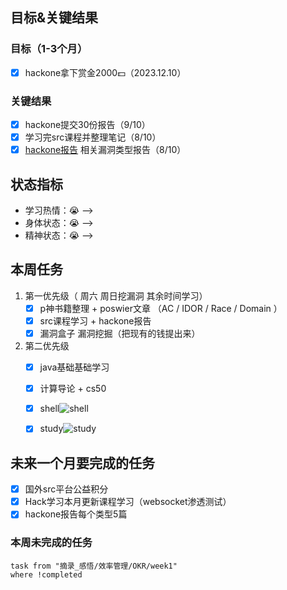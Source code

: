 ## 目标&关键结果
### 目标（1-3个月）
- [x] hackone拿下赏金2000💵（2023.12.10）
### 关键结果
- [x] hackone提交30份报告（9/10）
- [x] 学习完src课程并整理笔记（8/10）
- [x] [hackone报告](https://github.com/reddelexc/hackerone-reports) 相关漏洞类型报告（8/10）
## 状态指标
- 学习热情：😭 --> 
- 身体状态：😭 --> 
- 精神状态：😭 --> 

## 本周任务

1. 第一优先级（ 周六 周日挖漏洞      其余时间学习）
	- [x] p神书籍整理 + poswier文章 （AC / IDOR / Race / Domain ）
	- [x] src课程学习 + hackone报告 
	- [x] 漏洞盒子 漏洞挖掘（把现有的钱提出来）
2. 第二优先级
	- [x] java基础基础学习
	- [x] 计算导论 + cs50
	- [x] shell![shell](/draw/autoshell)
	- [x] study![study](/draw/autostudy)



## 未来一个月要完成的任务
- [x] 国外src平台公益积分
- [x] Hack学习本月更新课程学习（websocket渗透测试）
- [x] hackone报告每个类型5篇

### 本周未完成的任务
```dataview
task from "摘录_感悟/效率管理/OKR/week1"
where !completed
```